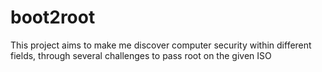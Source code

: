 # boot2root
This project aims to make me discover computer security within different fields, through several challenges to pass root on the given ISO
